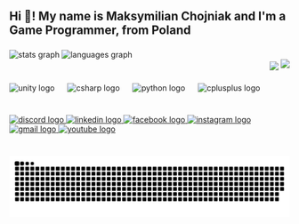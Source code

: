 <h2 align="left">Hi 👋! My name is Maksymilian Chojniak and I'm a Game Programmer, from Poland</h2>

###

###

<div display="flex">
  
  <div display="flex" align="left" width="65%">
    <img src="https://github-readme-stats.vercel.app/api?username=MaksChojniak&hide_title=false&hide_rank=false&show_icons=true&include_all_commits=true&count_private=true&disable_animations=false&theme=dark&locale=en&hide_border=false" height="150" alt="stats graph" 
 />
    <img src="https://github-readme-stats.vercel.app/api/top-langs?username=MaksChojniak&locale=en&hide_title=false&layout=compact&card_width=320&langs_count=5&theme=dark&hide_border=false" height="150" alt="languages graph"  />
  </div>

  <div display="flex" align="right" width="30%">
    <img align="center" height = "140px" src="https://scontent.fktw4-1.fna.fbcdn.net/v/t39.30808-6/306528711_1278509896334371_6107974676541668775_n.jpg?_nc_cat=108&ccb=1-7&_nc_sid=6ee11a&_nc_ohc=AatXQFehWMEQ7kNvgHCvRA5&_nc_zt=23&_nc_ht=scontent.fktw4-1.fna&_nc_gid=ADBhFDwF8hAGSbZpMQ7GBDx&oh=00_AYBAV-iZ5AxaxdZE0xVHpUNWPDpnKfkwHoQqfehDjAofFg&oe=67A915D8"  />  
    <img src="https://profile-counter.glitch.me/MaksChojniak/count.svg?"  />
  </div>

</div>

###

<div align="left">
  <img src="https://cdn.jsdelivr.net/gh/devicons/devicon/icons/unity/unity-original.svg" height="40" alt="unity logo"  />
  <img width="15" />
  <img src="https://cdn.jsdelivr.net/gh/devicons/devicon/icons/csharp/csharp-original.svg" height="40" alt="csharp logo"  />
  <img width="15" />
  <img src="https://cdn.jsdelivr.net/gh/devicons/devicon/icons/python/python-original.svg" height="40" alt="python logo"  />
  <img width="15" />
  <img src="https://cdn.jsdelivr.net/gh/devicons/devicon/icons/cplusplus/cplusplus-original.svg" height="40" alt="cplusplus logo"  />
</div>

###

<br clear="both">

<div align="left">
  <a href="https://discord.com/users/:545274748834283521" target="_blank">
    <img src="https://img.shields.io/static/v1?message=Discord&logo=discord&label=&color=7289DA&logoColor=white&labelColor=&style=for-the-badge" height="35" alt="discord logo"  />
  </a>
  <a href="https://www.linkedin.com/in/maks-chojniak-123433217/" target="_blank">
    <img src="https://img.shields.io/static/v1?message=LinkedIn&logo=linkedin&label=&color=0077B5&logoColor=white&labelColor=&style=for-the-badge" height="35" alt="linkedin logo"  />
  </a>
  <a href="https://www.facebook.com/maksymilian.chojniak.1/" target="_blank">
    <img src="https://img.shields.io/static/v1?message=Facebook&logo=facebook&label=&color=1877F2&logoColor=white&labelColor=&style=for-the-badge" height="35" alt="facebook logo"  />
  </a>
  <a href="https://www.instagram.com/maksymilianchojniak/" target="_blank">
    <img src="https://img.shields.io/static/v1?message=Instagram&logo=instagram&label=&color=E4405F&logoColor=white&labelColor=&style=for-the-badge" height="35" alt="instagram logo"  />
  </a>
  <a href="maksgamedev@gmail.com" target="_blank">
    <img src="https://img.shields.io/static/v1?message=Gmail&logo=gmail&label=&color=D14836&logoColor=white&labelColor=&style=for-the-badge" height="35" alt="gmail logo"  />
  </a>
  <a href="https://www.youtube.com/@TwinTechTitans" target="_blank">
    <img src="https://img.shields.io/static/v1?message=Youtube&logo=youtube&label=&color=FF0000&logoColor=white&labelColor=&style=for-the-badge" height="35" alt="youtube logo"  />
  </a>
</div>

###

<br clear="both">

<img src="https://raw.githubusercontent.com/MaksChojniak/MaksChojniak/output/snake.svg" alt="Snake animation" />

###
